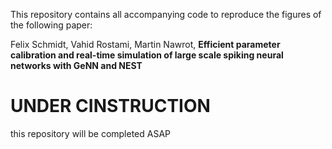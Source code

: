 This repository contains all accompanying code to reproduce the figures of the following paper:

Felix Schmidt, Vahid Rostami, Martin Nawrot, **Efficient parameter calibration and real-time
simulation of large scale spiking neural networks with GeNN and NEST**

# UNDER CINSTRUCTION 
this repository will be completed ASAP


